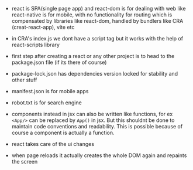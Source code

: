 - react is SPA(single page app) and react-dom is for dealing with web like react-native is for mobile, with no functionality for routing which is compensated by libraries like react-dom, handled by bundlers like CRA (creat-react-app), vite etc
- in CRA's index.js we dont have a script tag but it works with the help of react-scripts library

- first step after creating a react or any other project is to head to the package.json file (if its there of course)
- package-lock.json has dependencies version locked for stability and other stuff
- manifest.json is for mobile apps
- robot.txt is for search engine
- components instead in jsx can also be written like functions, for ex `<App/>` can be replaced by `App()` in jsx. But this shouldnt be done to maintain code conventions and readability. This is possible because of course a component is actually a function.
- react takes care of the ui changes
- when page reloads it actually creates the whole DOM again and repaints the screen
